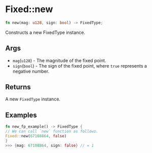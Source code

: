 # Fixed::new

```rust
fn new(mag: u128, sign: bool) -> FixedType;
```

Constructs a new FixedType instance.

## Args

* `mag`(`u128`) - The magnitude of the fixed point.
* `sign`(`bool`) - The sign of the fixed point, where `true` represents a negative number.

## Returns

A new `FixedType` instance.

## Examples

```rust
fn new_fp_example() -> FixedType {
// We can call `new` function as follows.
Fixed::new(67108864, false)
}
>>> {mag: 67108864, sign: false} // = 1
```
